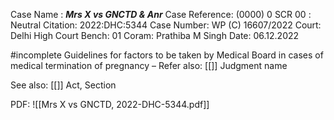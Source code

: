 Case Name : ***Mrs X vs GNCTD & Anr***
Case Reference: (0000) 0 SCR 00 :  
Neutral Citation: 2022:DHC:5344
Case Number: WP (C) 16607/2022
Court: Delhi High Court
Bench: 01
Coram: Prathiba M Singh
Date: 06.12.2022

#incomplete Guidelines for factors to be taken by Medical Board in cases of medical termination of pregnancy
–
Refer also:
[[]]
Judgment name

See also:
[[]] 
Act, Section

PDF:
![[Mrs X vs GNCTD, 2022-DHC-5344.pdf]]